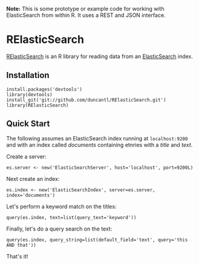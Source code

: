 **Note:** This is some prototype or example code for working with ElasticSearch from within R. It uses a REST and JSON interface.

RElasticSearch
====
[RElasticSearch](https://github.com/duncantl/RElasticSearch) is an R library for reading data from an [ElasticSearch](http://www.elasticsearch.org) index.

Installation
---
	install.packages('devtools')
	library(devtools)
	install_git('git://github.com/duncantl/RElasticSearch.git')
	library(RElasticSearch)
	
Quick Start
---
The following assumes an ElasticSearch index running at `localhost:9200` and with an index called *documents* containing etnries with a *title* and *text*.

Create a server:

	es.server <- new('ElasticSearchServer', host='localhost', port=9200L)
	
Next create an index:

	es.index <- new('ElasticSearchIndex', server=es.server, index='documents')

Let's perform a keyword match on the titles:

	query(es.index, text=list(query_text='keyword'))
	
Finally, let's do a query search on the text:

	query(es.index, query_string=list(default_field='text', query='this AND that'))
	
That's it!